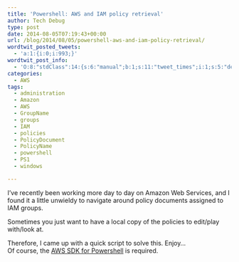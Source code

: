 ```yaml
---
title: 'Powershell: AWS and IAM policy retrieval'
author: Tech Debug
type: post
date: 2014-08-05T07:19:43+00:00
url: /blog/2014/08/05/powershell-aws-and-iam-policy-retrieval/
wordtwit_posted_tweets:
  - 'a:1:{i:0;i:993;}'
wordtwit_post_info:
  - 'O:8:"stdClass":14:{s:6:"manual";b:1;s:11:"tweet_times";i:1;s:5:"delay";s:1:"0";s:7:"enabled";s:1:"1";s:10:"separation";i:60;s:7:"version";s:3:"3.6";s:14:"tweet_template";s:83:"Powershell: AWS and IAM policy retrieval by @lantrix - [link] #AWS #powershell #IAM";s:6:"status";i:2;s:6:"result";a:0:{}s:13:"tweet_counter";i:2;s:13:"tweet_log_ids";a:1:{i:0;i:993;}s:9:"hash_tags";a:2:{i:0;s:3:"AWS";i:1;s:10:"powershell";}s:8:"accounts";a:1:{i:0;s:9:"techdebug";}s:4:"text";s:105:"Powershell: AWS and IAM policy retrieval by @lantrix - https://techdebug.com/?p=989 #AWS #powershell #IAM";}'
categories:
  - AWS
tags:
  - administration
  - Amazon
  - AWS
  - GroupName
  - groups
  - IAM
  - policies
  - PolicyDocument
  - PolicyName
  - powershell
  - PS1
  - windows

---
```

I&#8217;ve recently been working more day to day on Amazon Web Services, and I found it a little unwieldy to navigate around policy documents assigned to IAM groups.

Sometimes you just want to have a local copy of the policies to edit/play with/look at.

Therefore, I came up with a quick script to solve this. Enjoy&#8230;  
Of course, the [AWS SDK for Powershell][1] is required.

 [1]: https://aws.amazon.com/powershell/